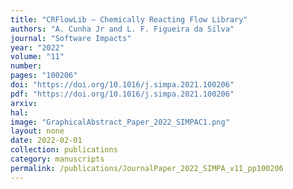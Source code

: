 ```yaml
---
title: "CRFlowLib — Chemically Reacting Flow Library"
authors: "A. Cunha Jr and L. F. Figueira da Silva"
journal: "Software Impacts"
year: "2022"
volume: "11"
number: 
pages: "100206"
doi: "https://doi.org/10.1016/j.simpa.2021.100206"
pdf: "https://doi.org/10.1016/j.simpa.2021.100206"
arxiv: 
hal: 
image: "GraphicalAbstract_Paper_2022_SIMPAC1.png"
layout: none
date: 2022-02-01
collection: publications
category: manuscripts
permalink: /publications/JournalPaper_2022_SIMPA_v11_pp100206
---
```

